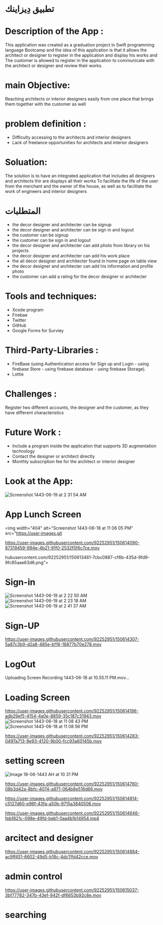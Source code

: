 # تطبيق دِيزاينك


# Description of the App :

This application was created as a graduation project in Swift programming language Bootcamp and the idea of this application is that it allows the architect or designer to register in the application and display his works and The customer is allowed to register in the application to communicate with the architect or designer and review their works.


# main Objective:

Reaching architects or interior designers easily from one place that brings them together with the customer as well 


# problem definition :

- Difficulty accessing to the architects and interior designers
- Lack of freelance opportunities for architects and interior designers 

# Soluation:

The solution is to have an integrated application that includes all designers and architects thir are displays all their works
To facilitate the life of the user from the merchant and the owner of the house, as well as to facilitate the work of engineers and interior designers

# المتطلبات 

- the decor designer and architecter can be signup
- the decor designer and architecter can be sign in and logout
- the customer can be signup
- the customer can be sign in and logout
- the decor designer and architecter can add photo  from library on his projects
- the decor designer and architecter can add his work place
- the all decor designer and architecter found in home page on table view
- the decor designer and architecter can add his information and  profile photo
- the customer can add a rating for the decor designer or architecter


# Tools and techniques:

- Xcode program
- Firebae 
- Twitter 
- GitHub
- Google Forms for Surviey


# Third-Party-Libraries :

-  FireBase (using Authentication access for Sign up and Login - using firebase Store - using firebase database - using firebase Storage).
- Lottie


# Challenges :

Register two different accounts, the designer and the customer, as they have different characteristics

# Future Work :

- Include a program inside the application that supports 3D augmentation technology
- Contact the designer or architect directly
- Monthly subscription fee for the architect or interior designer


# Look at the App:
 ![Screenshot 1443-06-19 at 2 31 54 AM](https://user-images.githubusercontent.com/92252951/150613253-ca37fa46-90f9-42d2-bd08-8e9ffc31999f.png)
 
# App Lunch Screen

<img width="404" alt="Screenshot 1443-06-18 at 11 06 05 PM" src="https://user-images.git

https://user-images.githubusercontent.com/92252951/150614090-87319459-994e-4b21-91f0-2532f5f6c7ce.mov

hubusercontent.com/92252951/150613481-7cbc0887-cf6b-435d-9fd9-9fc85aae63d6.png">

# Sign-in


![Screenshot 1443-06-19 at 2 22 50 AM](https://user-images.githubusercontent.com/92252951/150613570-75983bf1-da4c-4a3d-9307-3f9b36ab0208.png)
![Screenshot 1443-06-19 at 2 23 18 AM](https://user-images.githubusercontent.com/92252951/150613583-08096ef1-8919-4ff9-81a1-a30ef634c7a5.png)
![Screenshot 1443-06-19 at 2 41 37 AM](https://user-images.githubusercontent.com/92252951/150613841-824b053b-a805-4092-8840-1c36eeba2b3f.png)

# Sign-UP


https://user-images.githubusercontent.com/92252951/150614307-5a87c3b9-d2a8-485e-bf16-18877b70e278.mov

# LogOut



Uploading Screen Recording 1443-06-18 at 10.55.11 PM.mov…

# Loading Screen


https://user-images.githubusercontent.com/92252951/150614196-adb29ef5-4154-4a0e-8859-35c187c31943.mov
![Screenshot 1443-06-18 at 11 08 43 PM](https://user-images.githubusercontent.com/92252951/150614225-e58d68d4-bfc6-4812-ab13-937b08681788.png)
![Screenshot 1443-06-18 at 11 08 56 PM](https://user-images.githubusercontent.com/92252951/150614234-a6d677eb-109b-457c-9dea-c4e927b07419.png)

https://user-images.githubusercontent.com/92252951/150614283-0497a713-8e93-4120-9b00-fcc93a60145b.mov


# setting screen

![Image 18-06-1443 AH at 10 31 PM](https://user-images.githubusercontent.com/92252951/150614673-a2003a33-492a-4002-a01c-e90950159e84.jpg)


https://user-images.githubusercontent.com/92252951/150614760-08b3d42a-8bfc-4074-a971-064b8e518d66.mov



https://user-images.githubusercontent.com/92252951/150614814-c5127d60-e96f-43fa-a50b-9715a3840506.mov



https://user-images.githubusercontent.com/92252951/150614646-feb1821c-098e-49fd-beb1-0aa4b1b14954.mp4

# arcitect and designer 

https://user-images.githubusercontent.com/92252951/150614884-ac9ff451-6602-49d5-b18c-4dc11fd42cce.mov

# admin control

https://user-images.githubusercontent.com/92252951/150615037-3bf77782-347b-43ef-942f-df6653b92c8e.mov

# searching 




